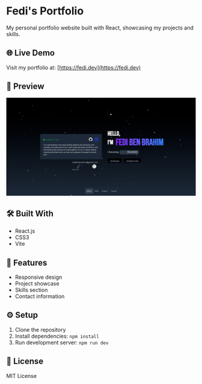 # Fedi's Portfolio

My personal portfolio website built with React, showcasing my projects and skills.

## 🌐 Live Demo

Visit my portfolio at: [https://fedi.dev](https://fedi.dev)

## 📸 Preview

![Portfolio Screenshot](./portfolio_screenshot.png)

## 🛠️ Built With

- React.js
- CSS3
- Vite

## 🚀 Features

- Responsive design
- Project showcase
- Skills section
- Contact information

## ⚙️ Setup

1. Clone the repository
2. Install dependencies: `npm install`
3. Run development server: `npm run dev`

## 📝 License

MIT License
